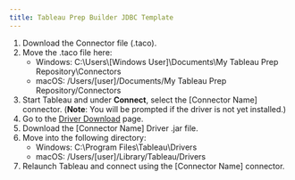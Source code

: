 ```yaml
---
title: Tableau Prep Builder JDBC Template
---
```


1. Download the Connector file (.taco).
2. Move the .taco file here:
      - Windows: C:\Users\\[Windows User]\Documents\My Tableau Prep Repository\Connectors
      - macOS: /Users/[user]/Documents/My Tableau Prep Repository/Connectors
3. Start Tableau and under **Connect**, select the [Connector Name] connector. (**Note**: You will be prompted if the driver is not yet installed.)
4. Go to the [Driver Download](https://www.driverdownloadlinkhere.com) page.
5. Download the [Connector Name] Driver .jar file.
6. Move into the following directory:
     - Windows: C:\Program Files\Tableau\Drivers
     - macOS: /Users/[user]/Library/Tableau/Drivers
7. Relaunch Tableau and connect using the [Connector Name] connector. 

